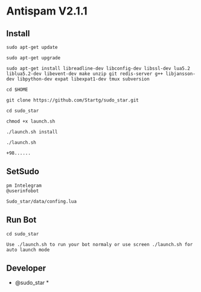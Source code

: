 # Antispam V2.1.1


## Install
```
sudo apt-get update

sudo apt-get upgrade

sudo apt-get install libreadline-dev libconfig-dev libssl-dev lua5.2 liblua5.2-dev libevent-dev make unzip git redis-server g++ libjansson-dev libpython-dev expat libexpat1-dev tmux subversion

cd $HOME

git clone https://github.com/Startg/sudo_star.git

cd sudo_star

chmod +x launch.sh

./launch.sh install

./launch.sh

+98......
```


## SetSudo
```
pm Intelegram
@userinfobot

Sudo_star/data/confing.lua                        
```






## Run Bot
```
cd sudo_star

Use ./launch.sh to run your bot normaly or use screen ./launch.sh for auto launch mode 
```






## Developer

* @sudo_star *

